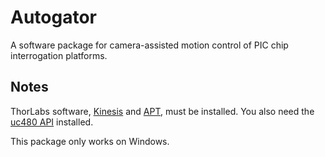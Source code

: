 # Autogator
A software package for camera-assisted motion control of PIC chip interrogation platforms.

## Notes
ThorLabs software, [Kinesis](https://www.thorlabs.com/newgrouppage9.cfm?objectgroup_id=10285) 
and [APT](https://www.thorlabs.com/newgrouppage9.cfm?objectgroup_id=9019), must be installed. 
You also need the [uc480 API](https://www.thorlabs.com/software_pages/ViewSoftwarePage.cfm?Code=ThorCam) installed.

This package only works on Windows.